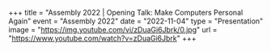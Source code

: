 +++
title = "Assembly 2022 | Opening Talk: Make Computers Personal Again"
event = "Assembly 2022"
date = "2022-11-04"
type = "Presentation"
image = "https://img.youtube.com/vi/zDuaGi6Jbrk/0.jpg"
url = "https://www.youtube.com/watch?v=zDuaGi6Jbrk"
+++